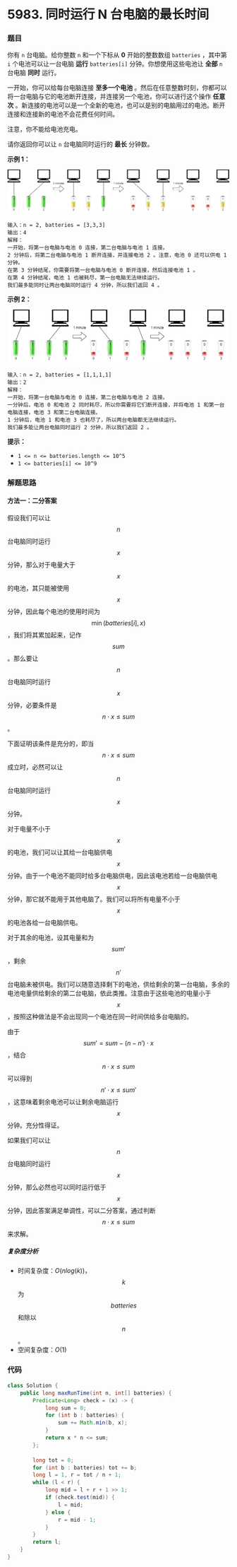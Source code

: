 # 5983. 同时运行 N 台电脑的最长时间

### 题目

你有 `n` 台电脑。给你整数 `n` 和一个下标从 **0** 开始的整数数组 `batteries` ，其中第 `i` 个电池可以让一台电脑 **运行** `batteries[i]` 分钟。你想使用这些电池让 **全部** `n` 台电脑 **同时** 运行。

一开始，你可以给每台电脑连接 **至多一个电池** 。然后在任意整数时刻，你都可以将一台电脑与它的电池断开连接，并连接另一个电池，你可以进行这个操作 **任意次** 。新连接的电池可以是一个全新的电池，也可以是别的电脑用过的电池。断开连接和连接新的电池不会花费任何时间。

注意，你不能给电池充电。

请你返回你可以让 `n` 台电脑同时运行的 **最长** 分钟数。

 

**示例 1：**

![img](5983%E5%90%8C%E6%97%B6%E8%BF%90%E8%A1%8C%20N%20%E5%8F%B0%E7%94%B5%E8%84%91%E7%9A%84%E6%9C%80%E9%95%BF%E6%97%B6%E9%97%B4.assets/example1-fit.png)

```
输入：n = 2, batteries = [3,3,3]
输出：4
解释：
一开始，将第一台电脑与电池 0 连接，第二台电脑与电池 1 连接。
2 分钟后，将第二台电脑与电池 1 断开连接，并连接电池 2 。注意，电池 0 还可以供电 1 分钟。
在第 3 分钟结尾，你需要将第一台电脑与电池 0 断开连接，然后连接电池 1 。
在第 4 分钟结尾，电池 1 也被耗尽，第一台电脑无法继续运行。
我们最多能同时让两台电脑同时运行 4 分钟，所以我们返回 4 。
```

**示例 2：**

![img](5983%E5%90%8C%E6%97%B6%E8%BF%90%E8%A1%8C%20N%20%E5%8F%B0%E7%94%B5%E8%84%91%E7%9A%84%E6%9C%80%E9%95%BF%E6%97%B6%E9%97%B4.assets/example2.png)

```
输入：n = 2, batteries = [1,1,1,1]
输出：2
解释：
一开始，将第一台电脑与电池 0 连接，第二台电脑与电池 2 连接。
一分钟后，电池 0 和电池 2 同时耗尽，所以你需要将它们断开连接，并将电池 1 和第一台电脑连接，电池 3 和第二台电脑连接。
1 分钟后，电池 1 和电池 3 也耗尽了，所以两台电脑都无法继续运行。
我们最多能让两台电脑同时运行 2 分钟，所以我们返回 2 。
```

 

**提示：**

- `1 <= n <= batteries.length <= 10^5`
- `1 <= batteries[i] <= 10^9`

### 解题思路

#### 方法一：二分答案

假设我们可以让 $$n$$ 台电脑同时运行 $$x$$ 分钟，那么对于电量大于 $$x$$ 的电池，其只能被使用 $$x$$ 分钟，因此每个电池的使用时间为 $$\min(\textit{batteries}[i], x)$$，我们将其累加起来，记作 $$sum$$。那么要让 $$n$$ 台电脑同时运行 $$x$$ 分钟，必要条件是 $$n⋅x≤sum$$。

下面证明该条件是充分的，即当 $$n⋅x≤sum$$ 成立时，必然可以让 $$n$$ 台电脑同时运行 $$x$$ 分钟。

对于电量不小于 $$x$$ 的电池，我们可以让其给一台电脑供电 $$x$$ 分钟。由于一个电池不能同时给多台电脑供电，因此该电池若给一台电脑供电 $$x$$ 分钟，那它就不能用于其他电脑了。我们可以将所有电量不小于 $$x$$ 的电池各给一台电脑供电。

对于其余的电池，设其电量和为 $$\textit{sum}'$$，剩余 $$n′$$ 台电脑未被供电。我们可以随意选择剩下的电池，供给剩余的第一台电脑，多余的电池电量供给剩余的第二台电脑，依此类推。注意由于这些电池的电量小于 $$x$$，按照这种做法是不会出现同一个电池在同一时间供给多台电脑的。

由于 $$\textit{sum}'=\textit{sum}-(n-n')\cdot x$$，结合 $$n⋅x≤sum$$ 可以得到 $$n′⋅x≤sum′$$，这意味着剩余电池可以让剩余电脑运行 $$x$$ 分钟。充分性得证。

如果我们可以让 $$n$$ 台电脑同时运行 $$x$$ 分钟，那么必然也可以同时运行低于 $$x$$ 分钟，因此答案满足单调性，可以二分答案，通过判断 $$n⋅x≤sum$$ 来求解。

##### 复杂度分析

- 时间复杂度：$O(nlog(k))$，$$k$$ 为 $$batteries$$ 和除以 $$n$$。
- 空间复杂度：$O(1)$

### 代码

```java
class Solution {
    public long maxRunTime(int n, int[] batteries) {
        Predicate<Long> check = (x) -> {
            long sum = 0;
            for (int b : batteries) {
                sum += Math.min(b, x);
            }
            return x * n <= sum;
        };

        long tot = 0;
        for (int b : batteries) tot += b;
        long l = 1, r = tot / n + 1;
        while (l < r) {
            long mid = l + r + 1 >> 1;
            if (check.test(mid)) {
                l = mid;
            } else {
                r = mid - 1;
            }
        }
        return l;
    }
}
```


